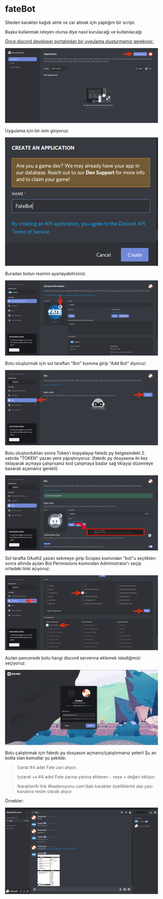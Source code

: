 # fateBot
Siteden karakter kağıdı almk ve zar atmak için yaptığım bir script.

Başka kullanmak isteyen olursa diye nasıl kurulacağı ve kullanılacağı:

[Önce discord developer portalından bir uygulama oluşturmamız gerekiyor:](https://discord.com/developers/applications)

![GitHub Logo](/tutor/1.jpg)
 
 
 Uygulama için bir isim giriyoruz:
 
![GitHub Logo](/tutor/2.png)


 Buradan botun resmini ayarlayabilirsiniz:
 
![GitHub Logo](/tutor/3.jpg)


 Botu oluşturmak için sol taraftan "Bot" kısmına girip "Add Bot" diyoruz:
 
![GitHub Logo](/tutor/4.jpg)


 Botu oluşturduktan sonra Token'ı kopyalayıp fatedc.py belgesindeki 2. satırda "TOKEN" yazan yere yapıştırıyoruz:
 (fatedc.py dosyasına iki kez tıklayarak açmaya çalışırsanız kod çalışmaya başlar sağ tıklayıp düzenleye basarak açamanız gerekli)
 
![GitHub Logo](/tutor/6.jpg)


 Sol tarafta OAuth2 yazan sekmeye girip Scopes kısmından "bot"u seçtikten sonra altında açılan Bot Permissions kısmından Administrator'ı seçip ortadaki linki açıyoruz:
 
![GitHub Logo](/tutor/7.jpg)


 Açılan pencerede botu hangi discord serverına eklemek istediğimizi seçiyoruz:
 
![GitHub Logo](/tutor/8.png)

Botu çalıştırmak için fatedc.py dosyasını açmanız/çalıştırmanız yeterli
 Şu an botta olan komutlar şu şekilde:
 >!zarat            #4 adet Fate zarı atıyor.
 
 >!yzarat +x        #4 adet Fate zarına yanına eklenen - veya + değeri ekliyor.
 
 >!karakterAl link  #kaderoyunu.com'daki karakter özelliklerini alıp yazı kanalına resim olarak atıyor.

 Örnekler:
 
![GitHub Logo](/tutor/9.png)
